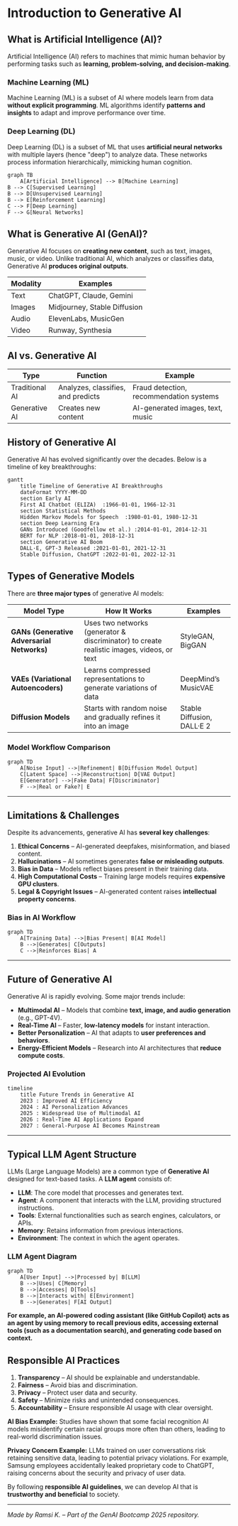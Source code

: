 # Introduction to Generative AI

## What is Artificial Intelligence (AI)?  

Artificial Intelligence (AI) refers to machines that mimic human behavior by performing tasks such as **learning, problem-solving, and decision-making**.  

### Machine Learning (ML)  

Machine Learning (ML) is a subset of AI where models learn from data **without explicit programming**. ML algorithms identify **patterns and insights** to adapt and improve performance over time.  

### Deep Learning (DL)  

Deep Learning (DL) is a subset of ML that uses **artificial neural networks** with multiple layers (hence "deep") to analyze data. These networks process information hierarchically, mimicking human cognition.  

``` mermaid  
graph TB  
    A[Artificial Intelligence] --> B[Machine Learning]
B --> C[Supervised Learning]
B --> D[Unsupervised Learning]
B --> E[Reinforcement Learning]
C --> F[Deep Learning]
F --> G[Neural Networks]
```  

## What is Generative AI (GenAI)?  

Generative AI focuses on **creating new content**, such as text, images, music, or video. Unlike traditional AI, which analyzes or classifies data, Generative AI **produces original outputs**.  

| **Modality**  | **Examples** |
|--------------|------------------|
| Text         | ChatGPT, Claude, Gemini |
| Images       | Midjourney, Stable Diffusion |
| Audio        | ElevenLabs, MusicGen |
| Video        | Runway, Synthesia |

## AI vs. Generative AI  

| **Type**       | **Function**                                  | **Example** |
|--------------|--------------------------------|------------|
| Traditional AI | Analyzes, classifies, and predicts | Fraud detection, recommendation systems |
| Generative AI  | Creates new content                 | AI-generated images, text, music |

## History of Generative AI

Generative AI has evolved significantly over the decades. Below is a timeline of key breakthroughs:  

``` mermaid  
gantt  
    title Timeline of Generative AI Breakthroughs  
    dateFormat YYYY-MM-DD  
    section Early AI  
    First AI Chatbot (ELIZA)  :1966-01-01, 1966-12-31  
    section Statistical Methods  
    Hidden Markov Models for Speech  :1980-01-01, 1980-12-31  
    section Deep Learning Era  
    GANs Introduced (Goodfellow et al.) :2014-01-01, 2014-12-31  
    BERT for NLP :2018-01-01, 2018-12-31  
    section Generative AI Boom  
    DALL·E, GPT-3 Released :2021-01-01, 2021-12-31  
    Stable Diffusion, ChatGPT :2022-01-01, 2022-12-31  
```

## Types of Generative Models  

There are **three major types** of generative AI models:  

| **Model Type** | **How It Works** | **Examples** |  
|--------------|--------------------------------|------------|  
| **GANs (Generative Adversarial Networks)** | Uses two networks (generator & discriminator) to create realistic images, videos, or text | StyleGAN, BigGAN |  
| **VAEs (Variational Autoencoders)** | Learns compressed representations to generate variations of data | DeepMind’s MusicVAE |  
| **Diffusion Models** | Starts with random noise and gradually refines it into an image | Stable Diffusion, DALL·E 2 |  

### **Model Workflow Comparison**  

``` mermaid  
graph TD  
    A[Noise Input] -->|Refinement| B[Diffusion Model Output]  
    C[Latent Space] -->|Reconstruction| D[VAE Output]  
    E[Generator] -->|Fake Data| F[Discriminator]  
    F -->|Real or Fake?| E  
```  

---

## Limitations & Challenges  

Despite its advancements, generative AI has **several key challenges**:  

1. **Ethical Concerns** – AI-generated deepfakes, misinformation, and biased content.  
2. **Hallucinations** – AI sometimes generates **false or misleading outputs**.  
3. **Bias in Data** – Models reflect biases present in their training data.  
4. **High Computational Costs** – Training large models requires **expensive GPU clusters**.  
5. **Legal & Copyright Issues** – AI-generated content raises **intellectual property concerns**.  

### **Bias in AI Workflow**  

``` mermaid  
graph TD  
    A[Training Data] -->|Bias Present| B[AI Model]  
    B -->|Generates| C[Outputs]  
    C -->|Reinforces Bias| A  
```  

---

## Future of Generative AI  

Generative AI is rapidly evolving. Some major trends include:  

- **Multimodal AI** – Models that combine **text, image, and audio generation** (e.g., GPT-4V).  
- **Real-Time AI** – Faster, **low-latency models** for instant interaction.  
- **Better Personalization** – AI that adapts to **user preferences and behaviors**.  
- **Energy-Efficient Models** – Research into AI architectures that **reduce compute costs**.  

### **Projected AI Evolution**  

``` mermaid  
timeline  
    title Future Trends in Generative AI  
    2023 : Improved AI Efficiency  
    2024 : AI Personalization Advances  
    2025 : Widespread Use of Multimodal AI  
    2026 : Real-Time AI Applications Expand  
    2027 : General-Purpose AI Becomes Mainstream  
```

---

## Typical LLM Agent Structure  

LLMs (Large Language Models) are a common type of **Generative AI** designed for text-based tasks. A **LLM agent** consists of:  

- **LLM**: The core model that processes and generates text.  
- **Agent**: A component that interacts with the LLM, providing structured instructions.  
- **Tools**: External functionalities such as search engines, calculators, or APIs.  
- **Memory**: Retains information from previous interactions.  
- **Environment**: The context in which the agent operates.  

### LLM Agent Diagram  

``` mermaid  
graph TD  
    A[User Input] -->|Processed by| B[LLM]  
    B -->|Uses| C[Memory]  
    B -->|Accesses| D[Tools]  
    B -->|Interacts with| E[Environment]  
    B -->|Generates| F[AI Output]  
```  

**For example, an AI-powered coding assistant (like GitHub Copilot) acts as an agent by using memory to recall previous edits, accessing external tools (such as a documentation search), and generating code based on context.**

## Responsible AI Practices  

1. **Transparency** – AI should be explainable and understandable.  
2. **Fairness** – Avoid bias and discrimination.  
3. **Privacy** – Protect user data and security.  
4. **Safety** – Minimize risks and unintended consequences.  
5. **Accountability** – Ensure responsible AI usage with clear oversight.  

**AI Bias Example:** Studies have shown that some facial recognition AI models misidentify certain racial groups more often than others, leading to real-world discrimination issues.

**Privacy Concern Example:** LLMs trained on user conversations risk retaining sensitive data, leading to potential privacy violations. For example, Samsung employees accidentally leaked proprietary code to ChatGPT, raising concerns about the security and privacy of user data.

By following **responsible AI guidelines**, we can develop AI that is **trustworthy and beneficial** to society.  

---
*Made by Ramsi K. – Part of the GenAI Bootcamp 2025 repository.*
